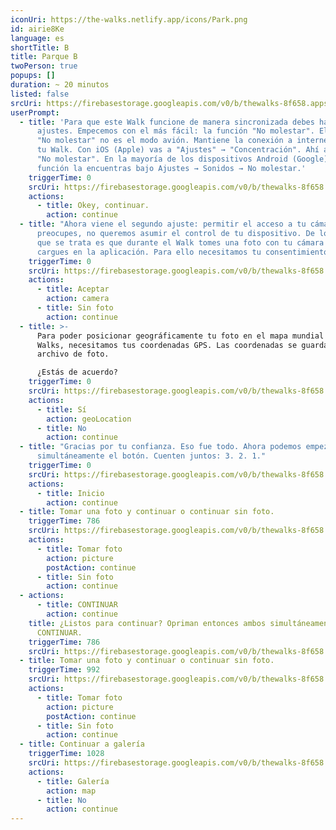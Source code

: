 ```yaml
---
iconUri: https://the-walks.netlify.app/icons/Park.png
id: airie8Ke
language: es
shortTitle: B
title: Parque B
twoPerson: true
popups: []
duration: ~ 20 minutos
listed: false
srcUri: https://firebasestorage.googleapis.com/v0/b/thewalks-8f658.appspot.com/o/mp3%2Fapi-v1%2Fes_airie8Ke%2Fwalk_8_PARK__SP__B__.mp3?alt=media&token=fe75c8d7-4f45-4ae3-b442-9a34423df739
userPrompt:
  - title: 'Para que este Walk funcione de manera sincronizada debes hacer dos
      ajustes. Empecemos con el más fácil: la función "No molestar". El ajuste
      "No molestar" no es el modo avión. Mantiene la conexión a internet durante
      tu Walk. Con iOS (Apple) vas a "Ajustes" → "Concentración". Ahí activas
      "No molestar". En la mayoría de los dispositivos Android (Google), esta
      función la encuentras bajo Ajustes → Sonidos → No molestar.'
    triggerTime: 0
    srcUri: https://firebasestorage.googleapis.com/v0/b/thewalks-8f658.appspot.com/o/static%2Fmedias%2Fmulti_Zeubeel8_loop.mp3?alt=media&token=88349085-3303-48b9-bdc6-fd7b09519a26
    actions:
      - title: Okey, continuar.
        action: continue
  - title: "Ahora viene el segundo ajuste: permitir el acceso a tu cámara. No te
      preocupes, no queremos asumir el control de tu dispositivo. De lo único
      que se trata es que durante el Walk tomes una foto con tu cámara y la
      cargues en la aplicación. Para ello necesitamos tu consentimiento."
    triggerTime: 0
    srcUri: https://firebasestorage.googleapis.com/v0/b/thewalks-8f658.appspot.com/o/static%2Fmedias%2Fmulti_Zeubeel8_loop.mp3?alt=media&token=88349085-3303-48b9-bdc6-fd7b09519a26
    actions:
      - title: Aceptar
        action: camera
      - title: Sin foto
        action: continue
  - title: >-
      Para poder posicionar geográficamente tu foto en el mapa mundial de The
      Walks, necesitamos tus coordenadas GPS. Las coordenadas se guardan en el
      archivo de foto.

      ¿Estás de acuerdo?
    triggerTime: 0
    srcUri: https://firebasestorage.googleapis.com/v0/b/thewalks-8f658.appspot.com/o/static%2Fmedias%2Fmulti_Zeubeel8_loop.mp3?alt=media&token=88349085-3303-48b9-bdc6-fd7b09519a26
    actions:
      - title: Sí
        action: geoLocation
      - title: No
        action: continue
  - title: "Gracias por tu confianza. Eso fue todo. Ahora podemos empezar. Opriman
      simultáneamente el botón. Cuenten juntos: 3. 2. 1."
    triggerTime: 0
    srcUri: https://firebasestorage.googleapis.com/v0/b/thewalks-8f658.appspot.com/o/static%2Fmedias%2Fmulti_Zeubeel8_loop.mp3?alt=media&token=88349085-3303-48b9-bdc6-fd7b09519a26
    actions:
      - title: Inicio
        action: continue
  - title: Tomar una foto y continuar o continuar sin foto.
    triggerTime: 786
    srcUri: https://firebasestorage.googleapis.com/v0/b/thewalks-8f658.appspot.com/o/mp3%2Fapi-v1%2Fes_airie8Ke%2Fwalk_8_PARK__Loop_Foto_1__SP__13_06min_.mp3?alt=media&token=6100d432-d4bb-4204-83e6-fc19900e5d45
    actions:
      - title: Tomar foto
        action: picture
        postAction: continue
      - title: Sin foto
        action: continue
  - actions:
      - title: CONTINUAR
        action: continue
    title: ¿Listos para continuar? Opriman entonces ambos simultáneamente en
      CONTINUAR.
    triggerTime: 786
    srcUri: https://firebasestorage.googleapis.com/v0/b/thewalks-8f658.appspot.com/o/mp3%2Fapi-v1%2Fes_airie8Ke%2Fmulti_Zeubeel8_loop.mp3?alt=media&token=66453fa7-4036-4f66-98a0-bc95b123fab6
  - title: Tomar una foto y continuar o continuar sin foto.
    triggerTime: 992
    srcUri: https://firebasestorage.googleapis.com/v0/b/thewalks-8f658.appspot.com/o/mp3%2Fapi-v1%2Fes_airie8Ke%2Fwalk_8_Loop_Foto_2_SP_16_31_865min_.mp3?alt=media&token=8eb21dc8-3fbf-429d-a081-cfef17d5c5ae
    actions:
      - title: Tomar foto
        action: picture
        postAction: continue
      - title: Sin foto
        action: continue
  - title: Continuar a galería
    triggerTime: 1028
    srcUri: https://firebasestorage.googleapis.com/v0/b/thewalks-8f658.appspot.com/o/static%2Fmedias%2Fmulti_Zeubeel8_loop.mp3?alt=media&token=88349085-3303-48b9-bdc6-fd7b09519a26
    actions:
      - title: Galería
        action: map
      - title: No
        action: continue
---
```

